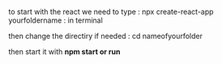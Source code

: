 to start with the react we need to type : npx create-react-app yourfoldername : in terminal

then change the directiry if needed : cd nameofyourfolder

then start it with **npm start or run**

